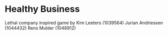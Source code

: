# Healthy Business
Lethal company inspired game by
Kim Leeters (1039564)
Jurian Andriessen (1044432)
Rens Mulder (1048912)
